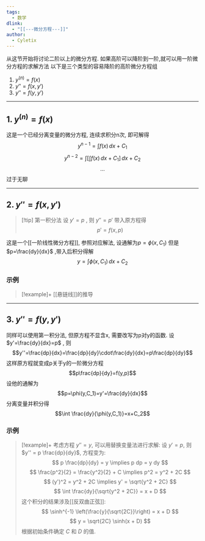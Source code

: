 ```yaml
---
tags:
  - 数学
dlink:
  - "[[---微分方程---]]"
author:
  - Cyletix
---
```

从这节开始将讨论二阶以上的微分方程. 
如果高阶可以降阶到一阶,就可以用一阶微分方程的求解方法
以下是三个类型的容易降阶的高阶微分方程组
1. $y^{(n)}=f(x)$
2. $y''=f(x,y')$
3. $y''=f(y,y')$

---
## 1. $y^{(n)}=f(x)$
这是一个已经分离变量的微分方程, 连续求积分n次, 即可解得
$$y^{n-1}=\int f(x) \, dx+C_{1}$$
$$y^{n-2}=\int \Big[\int f(x) \, dx +C_{1} \Big] \, dx +C_{2}$$
$$...$$
过于无聊

---
## 2. $y''=f(x,y')$
>[!tip] 第一积分法
设 $y'=p$ , 则 $y''=p'$
带入原方程得
$$p'=f(x,p)$$

这是一个[[一阶线性微分方程]], 参照对应解法, 设通解为$p=\phi(x,C_{1})$ 
但是$p=\frac{dy}{dx}$ ,带入后积分得解
$$y=\int \phi(x,C_{1}) \, dx+C_{2} $$
### 示例
>[!example]+
[[悬链线]]的推导

---
## 3. $y''=f(y,y')$
同样可以使用第一积分法, 但原方程不显含x, 需要改写为p对y的函数. 
设$y'=\frac{dy}{dx}=p$ , 则
$$y''=\frac{dp}{dx}=\frac{dp}{dy}\cdot\frac{dy}{dx}=p\frac{dp}{dy}$$
这样原方程就变成p关于y的一阶微分方程
$$p\frac{dp}{dy}=f(y,p)$$
设他的通解为
$$p=\phi(y,C_1)=y'=\frac{dy}{dx}$$
分离变量并积分得
$$\int \frac{dy}{\phi(y,C_1)}=x+C_2$$

### 示例
>[!example]+
> 考虑方程 $y'' = y$, 可以用替换变量法进行求解: 
> 设 $y' = p$, 则 $y'' = p \frac{dp}{dy}$, 方程变为: 
> $$
> p \frac{dp}{dy} = y \implies p dp = y dy
> $$
> $$
> \frac{p^2}{2} = \frac{y^2}{2} + C \implies p^2 = y^2 + 2C
> $$
> $$
> (y')^2 = y^2 + 2C \implies y' = \sqrt{y^2 + 2C}
> $$
> $$
> \int \frac{dy}{\sqrt{y^2 + 2C}} = x + D
> $$
> 这个积分的结果涉及[[反双曲正弦]]: 
> $$
> \sinh^{-1} \left(\frac{y}{\sqrt{2C}}\right) = x + D
> $$
> $$
> y = \sqrt{2C} \sinh(x + D)
> $$
> 根据初始条件确定 $C$ 和 $D$ 的值. 
